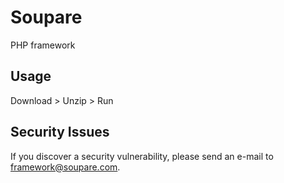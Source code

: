 # Soupare
PHP framework

## Usage

Download > Unzip > Run


## Security Issues

If you discover a security vulnerability, please send an e-mail to framework@soupare.com.
